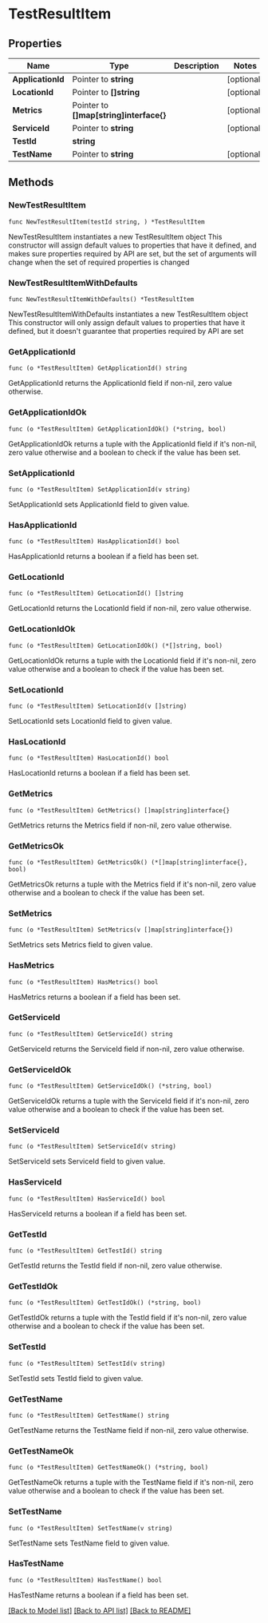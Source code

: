 # TestResultItem

## Properties

Name | Type | Description | Notes
------------ | ------------- | ------------- | -------------
**ApplicationId** | Pointer to **string** |  | [optional] 
**LocationId** | Pointer to **[]string** |  | [optional] 
**Metrics** | Pointer to **[]map[string]interface{}** |  | [optional] 
**ServiceId** | Pointer to **string** |  | [optional] 
**TestId** | **string** |  | 
**TestName** | Pointer to **string** |  | [optional] 

## Methods

### NewTestResultItem

`func NewTestResultItem(testId string, ) *TestResultItem`

NewTestResultItem instantiates a new TestResultItem object
This constructor will assign default values to properties that have it defined,
and makes sure properties required by API are set, but the set of arguments
will change when the set of required properties is changed

### NewTestResultItemWithDefaults

`func NewTestResultItemWithDefaults() *TestResultItem`

NewTestResultItemWithDefaults instantiates a new TestResultItem object
This constructor will only assign default values to properties that have it defined,
but it doesn't guarantee that properties required by API are set

### GetApplicationId

`func (o *TestResultItem) GetApplicationId() string`

GetApplicationId returns the ApplicationId field if non-nil, zero value otherwise.

### GetApplicationIdOk

`func (o *TestResultItem) GetApplicationIdOk() (*string, bool)`

GetApplicationIdOk returns a tuple with the ApplicationId field if it's non-nil, zero value otherwise
and a boolean to check if the value has been set.

### SetApplicationId

`func (o *TestResultItem) SetApplicationId(v string)`

SetApplicationId sets ApplicationId field to given value.

### HasApplicationId

`func (o *TestResultItem) HasApplicationId() bool`

HasApplicationId returns a boolean if a field has been set.

### GetLocationId

`func (o *TestResultItem) GetLocationId() []string`

GetLocationId returns the LocationId field if non-nil, zero value otherwise.

### GetLocationIdOk

`func (o *TestResultItem) GetLocationIdOk() (*[]string, bool)`

GetLocationIdOk returns a tuple with the LocationId field if it's non-nil, zero value otherwise
and a boolean to check if the value has been set.

### SetLocationId

`func (o *TestResultItem) SetLocationId(v []string)`

SetLocationId sets LocationId field to given value.

### HasLocationId

`func (o *TestResultItem) HasLocationId() bool`

HasLocationId returns a boolean if a field has been set.

### GetMetrics

`func (o *TestResultItem) GetMetrics() []map[string]interface{}`

GetMetrics returns the Metrics field if non-nil, zero value otherwise.

### GetMetricsOk

`func (o *TestResultItem) GetMetricsOk() (*[]map[string]interface{}, bool)`

GetMetricsOk returns a tuple with the Metrics field if it's non-nil, zero value otherwise
and a boolean to check if the value has been set.

### SetMetrics

`func (o *TestResultItem) SetMetrics(v []map[string]interface{})`

SetMetrics sets Metrics field to given value.

### HasMetrics

`func (o *TestResultItem) HasMetrics() bool`

HasMetrics returns a boolean if a field has been set.

### GetServiceId

`func (o *TestResultItem) GetServiceId() string`

GetServiceId returns the ServiceId field if non-nil, zero value otherwise.

### GetServiceIdOk

`func (o *TestResultItem) GetServiceIdOk() (*string, bool)`

GetServiceIdOk returns a tuple with the ServiceId field if it's non-nil, zero value otherwise
and a boolean to check if the value has been set.

### SetServiceId

`func (o *TestResultItem) SetServiceId(v string)`

SetServiceId sets ServiceId field to given value.

### HasServiceId

`func (o *TestResultItem) HasServiceId() bool`

HasServiceId returns a boolean if a field has been set.

### GetTestId

`func (o *TestResultItem) GetTestId() string`

GetTestId returns the TestId field if non-nil, zero value otherwise.

### GetTestIdOk

`func (o *TestResultItem) GetTestIdOk() (*string, bool)`

GetTestIdOk returns a tuple with the TestId field if it's non-nil, zero value otherwise
and a boolean to check if the value has been set.

### SetTestId

`func (o *TestResultItem) SetTestId(v string)`

SetTestId sets TestId field to given value.


### GetTestName

`func (o *TestResultItem) GetTestName() string`

GetTestName returns the TestName field if non-nil, zero value otherwise.

### GetTestNameOk

`func (o *TestResultItem) GetTestNameOk() (*string, bool)`

GetTestNameOk returns a tuple with the TestName field if it's non-nil, zero value otherwise
and a boolean to check if the value has been set.

### SetTestName

`func (o *TestResultItem) SetTestName(v string)`

SetTestName sets TestName field to given value.

### HasTestName

`func (o *TestResultItem) HasTestName() bool`

HasTestName returns a boolean if a field has been set.


[[Back to Model list]](../README.md#documentation-for-models) [[Back to API list]](../README.md#documentation-for-api-endpoints) [[Back to README]](../README.md)


